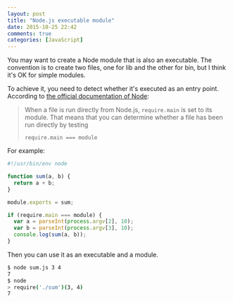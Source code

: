 ```yaml
---
layout: post
title: "Node.js executable module"
date: 2015-10-25 22:42
comments: true
categories: [JavaScript]
---
```


You may want to create a Node module that is also an executable. The convention is to create two files, one for lib and the other for bin, but I think it's OK for simple modules.

To achieve it, you need to detect whether it's executed as an entry point. According to [the official documentation of Node](https://nodejs.org/api/modules.html#modules_accessing_the_main_module):

>When a file is run directly from Node.js, `require.main` is set to its module. That means that you can determine whether a file has been run directly by testing
>```
>require.main === module
>```

For example:

```js
#!/usr/bin/env node

function sum(a, b) {
  return a + b;
}

module.exports = sum;

if (require.main === module) {
  var a = parseInt(process.argv[2], 10);
  var b = parseInt(process.argv[3], 10);
  console.log(sum(a, b));
}
```

Then you can use it as an executable and a module.

```sh
$ node sum.js 3 4
7
$ node
> require('./sum')(3, 4)
7
```
